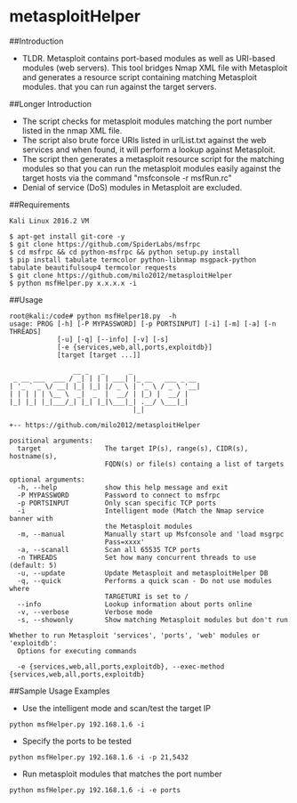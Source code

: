 metasploitHelper  
================  
##Introduction

- TLDR. Metasploit contains port-based modules as well as URI-based modules (web servers). This tool bridges Nmap XML file with Metasploit and generates a resource script containing matching Metasploit modules. that you can run against the target servers.

##Longer Introduction
- The script checks for metasploit modules matching the port number listed in the nmap XML file.  
- The script also brute force  URIs listed in urlList.txt against the web services and when found, it will perform a lookup against Metasploit.
- The script then generates a metasploit resource script for the matching modules so that you can run the metasploit modules easily against the target hosts via the command "msfconsole -r msfRun.rc"  
- Denial of service (DoS) modules in Metasploit are excluded.
  
##Requirements
```
Kali Linux 2016.2 VM

$ apt-get install git-core -y 
$ git clone https://github.com/SpiderLabs/msfrpc
$ cd msfrpc && cd python-msfrpc && python setup.py install
$ pip install tabulate termcolor python-libnmap msgpack-python tabulate beautifulsoup4 termcolor requests
$ git clone https://github.com/milo2012/metasploitHelper
$ python msfHelper.py x.x.x.x -i 

```  
  
##Usage  
```
root@kali:/code# python msfHelper18.py  -h
usage: PROG [-h] [-P MYPASSWORD] [-p PORTSINPUT] [-i] [-m] [-a] [-n THREADS]
            [-u] [-q] [--info] [-v] [-s]
            [-e {services,web,all,ports,exploitdb}]
            [target [target ...]]

                __ _   _      _                 
 _ __ ___  ___ / _| | | | ___| |_ __   ___ _ __ 
| '_ ` _ \/ __| |_| |_| |/ _ \ | '_ \ / _ \ '__|
| | | | | \__ \  _|  _  |  __/ | |_) |  __/ |   
|_| |_| |_|___/_| |_| |_|\___|_| .__/ \___|_|   
                               |_|              

+-- https://github.com/milo2012/metasploitHelper

positional arguments:
  target                The target IP(s), range(s), CIDR(s), hostname(s),
                        FQDN(s) or file(s) containg a list of targets

optional arguments:
  -h, --help            show this help message and exit
  -P MYPASSWORD         Password to connect to msfrpc
  -p PORTSINPUT         Only scan specific TCP ports
  -i                    Intelligent mode (Match the Nmap service banner with
                        the Metasploit modules
  -m, --manual          Manually start up Msfconsole and 'load msgrpc
                        Pass=xxxx'
  -a, --scanall         Scan all 65535 TCP ports
  -n THREADS            Set how many concurrent threads to use (default: 5)
  -u, --update          Update Metasploit and metasploitHelper DB
  -q, --quick           Performs a quick scan - Do not use modules where
                        TARGETURI is set to /
  --info                Lookup information about ports online
  -v, --verbose         Verbose mode
  -s, --showonly        Show matching Metasploit modules but don't run

Whether to run Metasploit 'services', 'ports', 'web' modules or 'exploitdb':
  Options for executing commands

  -e {services,web,all,ports,exploitdb}, --exec-method {services,web,all,ports,exploitdb}

```  
     
##Sample Usage Examples
- Use the intelligent mode and scan/test the target IP
```  
python msfHelper.py 192.168.1.6 -i
```    
- Specify the ports to be tested
```  
python msfHelper.py 192.168.1.6 -i -p 21,5432  
```    
- Run metasploit modules that matches the port number   
```  
python msfHelper.py 192.168.1.6 -i -e ports
